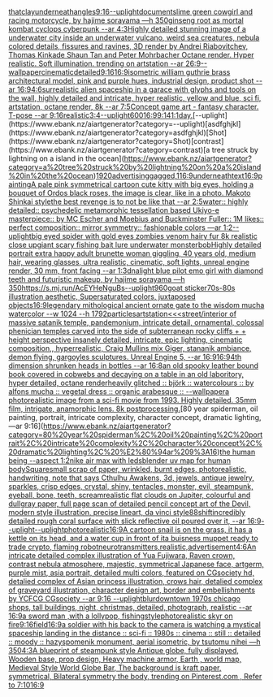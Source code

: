 [that](https://www.ebank.nz/aiartgenerator?category=that)[clay](https://www.ebank.nz/aiartgenerator?category=clay)[underneath](https://www.ebank.nz/aiartgenerator?category=underneath)[angles](https://www.ebank.nz/aiartgenerator?category=angles)[9:16](https://www.ebank.nz/aiartgenerator?category=9%3A16)[--uplight](https://www.ebank.nz/aiartgenerator?category=--uplight)[documents](https://www.ebank.nz/aiartgenerator?category=documents)[lime green cowgirl and racing motorcycle, by hajime sorayama —h 350](https://www.ebank.nz/aiartgenerator?category=lime%20green%20cowgirl%20and%20racing%20motorcycle%2C%20by%20hajime%20sorayama%20%E2%80%94h%20350)[ginseng root as mortal kombat cyclops cyberpunk --ar 4:3](https://www.ebank.nz/aiartgenerator?category=ginseng%20root%20as%20mortal%20kombat%20cyclops%20cyberpunk%20--ar%204%3A3)[Highly detailed stunning image of a underwater city inside an underwater vulcano, weird sea creatures, nebula colored details, fissures and ravines, 3D render by Andrei Riabovitchev, Thomas Kinkade Shaun Tan and Peter Mohrbacher Octane render. Hyper realistic. Soft illumination.  trending on artstation --ar 26:9](https://www.ebank.nz/aiartgenerator?category=Highly%20detailed%20stunning%20image%20of%20a%20underwater%20city%20inside%20an%20underwater%20vulcano%2C%20weird%20sea%20creatures%2C%20nebula%20colored%20details%2C%20fissures%20and%20ravines%2C%203D%20render%20by%20Andrei%20Riabovitchev%2C%20Thomas%20Kinkade%20Shaun%20Tan%20and%20Peter%20Mohrbacher%20Octane%20render.%20Hyper%20realistic.%20Soft%20illumination.%20%20trending%20on%20artstation%20--ar%2026%3A9)[--wallpaper](https://www.ebank.nz/aiartgenerator?category=--wallpaper)[cinematic](https://www.ebank.nz/aiartgenerator?category=cinematic)[detailed](https://www.ebank.nz/aiartgenerator?category=detailed)[9:16](https://www.ebank.nz/aiartgenerator?category=9%3A16)[16:9](https://www.ebank.nz/aiartgenerator?category=16%3A9)[isometric william guthrie brass architectural model, pink and purple hues, industrial design, product shot --ar 16:9](https://www.ebank.nz/aiartgenerator?category=isometric%20william%20guthrie%20brass%20architectural%20model%2C%20pink%20and%20purple%20hues%2C%20industrial%20design%2C%20product%20shot%20--ar%2016%3A9)[4:6](https://www.ebank.nz/aiartgenerator?category=4%3A6)[surrealistic alien spaceship in a garace with glyphs and tools on the wall, highly detailed and intricate, hyper realistic, yellow and blue, sci fi, artstation, octane render, 8k --ar 7:5](https://www.ebank.nz/aiartgenerator?category=surrealistic%20alien%20spaceship%20in%20a%20garace%20with%20glyphs%20and%20tools%20on%20the%20wall%2C%20highly%20detailed%20and%20intricate%2C%20hyper%20realistic%2C%20yellow%20and%20blue%2C%20sci%20fi%2C%20artstation%2C%20octane%20render%2C%208k%20--ar%207%3A5)[Concept game art - fantasy character. T-pose --ar 9:16](https://www.ebank.nz/aiartgenerator?category=Concept%20game%20art%20-%20fantasy%20character.%20T-pose%20--ar%209%3A16)[realistic](https://www.ebank.nz/aiartgenerator?category=realistic)[3:4](https://www.ebank.nz/aiartgenerator?category=3%3A4)[--uplight](https://www.ebank.nz/aiartgenerator?category=--uplight)[600](https://www.ebank.nz/aiartgenerator?category=600)[16:9](https://www.ebank.nz/aiartgenerator?category=16%3A9)[9:14](https://www.ebank.nz/aiartgenerator?category=9%3A14)[1:1](https://www.ebank.nz/aiartgenerator?category=1%3A1)[day.](https://www.ebank.nz/aiartgenerator?category=day.)[--uplight](https://www.ebank.nz/aiartgenerator?category=--uplight)[asdfghjkl](https://www.ebank.nz/aiartgenerator?category=asdfghjkl)[Shot](https://www.ebank.nz/aiartgenerator?category=Shot)[contrast](https://www.ebank.nz/aiartgenerator?category=contrast)[a tree struck by lightning on a island in the ocean](https://www.ebank.nz/aiartgenerator?category=a%20tree%20struck%20by%20lightning%20on%20a%20island%20in%20the%20ocean)[1920](https://www.ebank.nz/aiartgenerator?category=1920)[advertising](https://www.ebank.nz/aiartgenerator?category=advertising)[gagged,](https://www.ebank.nz/aiartgenerator?category=gagged%2C)[1](https://www.ebank.nz/aiartgenerator?category=1)[16:9](https://www.ebank.nz/aiartgenerator?category=16%3A9)[underneath](https://www.ebank.nz/aiartgenerator?category=underneath)[text](https://www.ebank.nz/aiartgenerator?category=text)[16:9](https://www.ebank.nz/aiartgenerator?category=16%3A9)[painting](https://www.ebank.nz/aiartgenerator?category=painting)[A pale pink symmetrical cartoon cute kitty with big eyes, holding a bouquet of Ordos black roses, the image is clear, like in a photo. Makoto Shinkai style](https://www.ebank.nz/aiartgenerator?category=A%20pale%20pink%20symmetrical%20cartoon%20cute%20kitty%20with%20big%20eyes%2C%20holding%20a%20bouquet%20of%20Ordos%20black%20roses%2C%20the%20image%20is%20clear%2C%20like%20in%20a%20photo.%20Makoto%20Shinkai%20style)[the best revenge is to not be like that --ar 2:5](https://www.ebank.nz/aiartgenerator?category=the%20best%20revenge%20is%20to%20not%20be%20like%20that%20--ar%202%3A5)[water:: highly detailed:: psychedelic metamorphic tessellation based Ukiyo-e masterpiece:: by MC Escher and Moebius and Buckminster Fuller:: 1M likes:: perfect composition:: mirror symmetry:: fashionable colors  —ar 1:2](https://www.ebank.nz/aiartgenerator?category=water%3A%3A%20highly%20detailed%3A%3A%20psychedelic%20metamorphic%20tessellation%20based%20Ukiyo-e%20masterpiece%3A%3A%20by%20MC%20Escher%20and%20Moebius%20and%20Buckminster%20Fuller%3A%3A%201M%20likes%3A%3A%20perfect%20composition%3A%3A%20mirror%20symmetry%3A%3A%20fashionable%20colors%20%20%E2%80%94ar%201%3A2)[--uplight](https://www.ebank.nz/aiartgenerator?category=--uplight)[big eyed spider with gold eyes zombies venom hairy fur 8k realistic close up](https://www.ebank.nz/aiartgenerator?category=big%20eyed%20spider%20with%20gold%20eyes%20zombies%20venom%20hairy%20fur%208k%20realistic%20close%20up)[giant scary fishing bait lure underwater monster](https://www.ebank.nz/aiartgenerator?category=giant%20scary%20fishing%20bait%20lure%20underwater%20monster)[bob](https://www.ebank.nz/aiartgenerator?category=bob)[Highly detailed portrait extra happy adult brunette woman giggling, 40 years old, medium hair, wearing glasses, ultra realistic, cinematic, soft lights, unreal engine render, 30 mm, front facing --ar 1:3](https://www.ebank.nz/aiartgenerator?category=Highly%20detailed%20portrait%20extra%20happy%20adult%20brunette%20woman%20giggling%2C%2040%20years%20old%2C%20medium%20hair%2C%20wearing%20glasses%2C%20ultra%20realistic%2C%20cinematic%2C%20soft%20lights%2C%20unreal%20engine%20render%2C%2030%20mm%2C%20front%20facing%20--ar%201%3A3)[dna](https://www.ebank.nz/aiartgenerator?category=dna)[light blue pilot emo girl with diamond teeth and futuristic makeup, by hajime sorayama —h 350](https://www.ebank.nz/aiartgenerator?category=light%20blue%20pilot%20emo%20girl%20with%20diamond%20teeth%20and%20futuristic%20makeup%2C%20by%20hajime%20sorayama%20%E2%80%94h%20350)[<https://s.mj.run/AcEYHeNguBs>](https://www.ebank.nz/aiartgenerator?category=%3Chttps%3A//s.mj.run/AcEYHeNguBs%3E)[--uplight](https://www.ebank.nz/aiartgenerator?category=--uplight)[960](https://www.ebank.nz/aiartgenerator?category=960)[goat sticker](https://www.ebank.nz/aiartgenerator?category=goat%20sticker)[70s-80s illustration aesthetic, Supersaturated colors, juxtaposed objects](https://www.ebank.nz/aiartgenerator?category=70s-80s%20illustration%20aesthetic%2C%20Supersaturated%20colors%2C%20juxtaposed%20objects)[16:9](https://www.ebank.nz/aiartgenerator?category=16%3A9)[legendary mithological ancient ornate gate to the wisdom mucha watercolor --w 1024 --h 1792](https://www.ebank.nz/aiartgenerator?category=legendary%20mithological%20ancient%20ornate%20gate%20to%20the%20wisdom%20mucha%20watercolor%20--w%201024%20--h%201792)[particles](https://www.ebank.nz/aiartgenerator?category=particles)[artstation](https://www.ebank.nz/aiartgenerator?category=artstation)[<<<street](https://www.ebank.nz/aiartgenerator?category=%3C%3C%3Cstreet)[/interior of massive satanik temple, pandemonium, intricate detail, ornamental, colossal phenician temples carved into the side of subterranean rocky cliffs + + height perspective insanely detailed, intricate, epic lighting, cinematic composition,, hyperrealistic, Craig Mullins mix Giger, stananik ambiance, demon flying, gargoyles sculptures.  Unreal Engine 5, --ar 16:9](https://www.ebank.nz/aiartgenerator?category=/interior%20of%20massive%20satanik%20temple%2C%20pandemonium%2C%20intricate%20detail%2C%20ornamental%2C%20colossal%20phenician%20temples%20carved%20into%20the%20side%20of%20subterranean%20rocky%20cliffs%20%2B%20%2B%20height%20perspective%20insanely%20detailed%2C%20intricate%2C%20epic%20lighting%2C%20cinematic%20composition%2C%2C%20hyperrealistic%2C%20Craig%20Mullins%20mix%20Giger%2C%20stananik%20ambiance%2C%20demon%20flying%2C%20gargoyles%20sculptures.%20%20Unreal%20Engine%205%2C%20--ar%2016%3A9)[16:9](https://www.ebank.nz/aiartgenerator?category=16%3A9)[4th dimension shrunken heads in bottles --ar 16:8](https://www.ebank.nz/aiartgenerator?category=4th%20dimension%20shrunken%20heads%20in%20bottles%20--ar%2016%3A8)[an old spooky leather bound book covered in cobwebs and decaying on a table in an old laboritory, hyper detailed, octane render](https://www.ebank.nz/aiartgenerator?category=an%20old%20spooky%20leather%20bound%20book%20covered%20in%20cobwebs%20and%20decaying%20on%20a%20table%20in%20an%20old%20laboritory%2C%20hyper%20detailed%2C%20octane%20render)[heavily glitched :: björk :: watercolours :: by alfons mucha :: vegetal dress :: organic arabesque :: --wallpaper](https://www.ebank.nz/aiartgenerator?category=heavily%20glitched%20%3A%3A%20bj%C3%B6rk%20%3A%3A%20watercolours%20%3A%3A%20by%20alfons%20mucha%20%3A%3A%20vegetal%20dress%20%3A%3A%20organic%20arabesque%20%3A%3A%20--wallpaper)[a photorealistic image from a sci-fi movie from 1993. Highly detailed. 35mm film, intrigate, anamorphic lens. 8k postprocessing.](https://www.ebank.nz/aiartgenerator?category=a%20photorealistic%20image%20from%20a%20sci-fi%20movie%20from%201993.%20Highly%20detailed.%2035mm%20film%2C%20intrigate%2C%20anamorphic%20lens.%208k%20postprocessing.)[80 year spiderman, oil painting, portrait, intricate complexity, character concept, dramatic lighting, —ar 9:16](https://www.ebank.nz/aiartgenerator?category=80%20year%20spiderman%2C%20oil%20painting%2C%20portrait%2C%20intricate%20complexity%2C%20character%20concept%2C%20dramatic%20lighting%2C%20%E2%80%94ar%209%3A16)[the human being --aspect 1:2](https://www.ebank.nz/aiartgenerator?category=the%20human%20being%20--aspect%201%3A2)[nike air max with leds](https://www.ebank.nz/aiartgenerator?category=nike%20air%20max%20with%20leds)[blender uv map for human body](https://www.ebank.nz/aiartgenerator?category=blender%20uv%20map%20for%20human%20body)[Square](https://www.ebank.nz/aiartgenerator?category=Square)[small scrap of paper, wrinkled, burnt edges, photorealistic, handwriting, note that says Cthulhu Awakens, 3d, jewels, antique jewelry, sparkles, crisp edges, crystal, shiny, tentacles, monster, evil, steampunk, eyeball, bone, teeth, scream](https://www.ebank.nz/aiartgenerator?category=small%20scrap%20of%20paper%2C%20wrinkled%2C%20burnt%20edges%2C%20photorealistic%2C%20handwriting%2C%20note%20that%20says%20Cthulhu%20Awakens%2C%203d%2C%20jewels%2C%20antique%20jewelry%2C%20sparkles%2C%20crisp%20edges%2C%20crystal%2C%20shiny%2C%20tentacles%2C%20monster%2C%20evil%2C%20steampunk%2C%20eyeball%2C%20bone%2C%20teeth%2C%20scream)[realistic flat clouds on Jupiter, colourful and dull](https://www.ebank.nz/aiartgenerator?category=realistic%20flat%20clouds%20on%20Jupiter%2C%20colourful%20and%20dull)[gray paper, full page scan of detailed pencil concept art of the Devil, modern style illustration, precise lineart, da vinci style](https://www.ebank.nz/aiartgenerator?category=gray%20paper%2C%20full%20page%20scan%20of%20detailed%20pencil%20concept%20art%20of%20the%20Devil%2C%20modern%20style%20illustration%2C%20precise%20lineart%2C%20da%20vinci%20style)[88](https://www.ebank.nz/aiartgenerator?category=88)[shift](https://www.ebank.nz/aiartgenerator?category=shift)[incredibly detailed rough coral surface with slick reflective oil poured over it, --ar 16:9](https://www.ebank.nz/aiartgenerator?category=incredibly%20detailed%20rough%20coral%20surface%20with%20slick%20reflective%20oil%20poured%20over%20it%2C%20--ar%2016%3A9)[--uplight](https://www.ebank.nz/aiartgenerator?category=--uplight)[--uplight](https://www.ebank.nz/aiartgenerator?category=--uplight)[photorealistic](https://www.ebank.nz/aiartgenerator?category=photorealistic)[16:9](https://www.ebank.nz/aiartgenerator?category=16%3A9)[A cartoon snail is on the grass, it has a kettle on its head, and a water cup in front of it](https://www.ebank.nz/aiartgenerator?category=A%20cartoon%20snail%20is%20on%20the%20grass%2C%20it%20has%20a%20kettle%20on%20its%20head%2C%20and%20a%20water%20cup%20in%20front%20of%20it)[a buisness muppet ready to trade crypto, flaming robot](https://www.ebank.nz/aiartgenerator?category=a%20buisness%20muppet%20ready%20to%20trade%20crypto%2C%20flaming%20robot)[neurotransmitters,realistic,advertisement](https://www.ebank.nz/aiartgenerator?category=neurotransmitters%2Crealistic%2Cadvertisement)[4:6](https://www.ebank.nz/aiartgenerator?category=4%3A6)[An intricate detailed complex illustration of Yua Fujiwara, Raven crown, contrast nebula atmosphere, majestic, symmetrical Japanese face, artgerm, purple mist, asia portrait, detailed multi colors, featured on CGsociety hd, detalied complex of Asian princess illustration, crows hair, detalied complex of graveyard illustration, character design art, border and embellishments by YCFCG CGsociety --ar 9:16 --uplight](https://www.ebank.nz/aiartgenerator?category=An%20intricate%20detailed%20complex%20illustration%20of%20Yua%20Fujiwara%2C%20Raven%20crown%2C%20contrast%20nebula%20atmosphere%2C%20majestic%2C%20symmetrical%20Japanese%20face%2C%20artgerm%2C%20purple%20mist%2C%20asia%20portrait%2C%20detailed%20multi%20colors%2C%20featured%20on%20CGsociety%20hd%2C%20detalied%20complex%20of%20Asian%20princess%20illustration%2C%20crows%20hair%2C%20detalied%20complex%20of%20graveyard%20illustration%2C%20character%20design%20art%2C%20border%20and%20embellishments%20by%20YCFCG%20CGsociety%20--ar%209%3A16%20--uplight)[blur](https://www.ebank.nz/aiartgenerator?category=blur)[downtown 1970s chicago shops, tall buildings, night, christmas, detailed, photograph, realistic --ar 16:9](https://www.ebank.nz/aiartgenerator?category=downtown%201970s%20chicago%20shops%2C%20tall%20buildings%2C%20night%2C%20christmas%2C%20detailed%2C%20photograph%2C%20realistic%20--ar%2016%3A9)[a sword man ,with a lollypop, fishing](https://www.ebank.nz/aiartgenerator?category=a%20sword%20man%20%2Cwith%20a%20lollypop%2C%20fishing)[style](https://www.ebank.nz/aiartgenerator?category=style)[photorealistic skyr on fire](https://www.ebank.nz/aiartgenerator?category=photorealistic%20skyr%20on%20fire)[9:16](https://www.ebank.nz/aiartgenerator?category=9%3A16)[field](https://www.ebank.nz/aiartgenerator?category=field)[16:9](https://www.ebank.nz/aiartgenerator?category=16%3A9)[a soldier with his back to the camera is watching a mystical spaceship landing in the distance :: sci-fi :: 1980s :: cinema :: still :: detailed :: moody :: hazy](https://www.ebank.nz/aiartgenerator?category=a%20soldier%20with%20his%20back%20to%20the%20camera%20is%20watching%20a%20mystical%20spaceship%20landing%20in%20the%20distance%20%3A%3A%20sci-fi%20%3A%3A%201980s%20%3A%3A%20cinema%20%3A%3A%20still%20%3A%3A%20detailed%20%3A%3A%20moody%20%3A%3A%20hazy)[spomenik monument, aerial isometric, by tsutomu nihei —h 350](https://www.ebank.nz/aiartgenerator?category=spomenik%20monument%2C%20aerial%20isometric%2C%20by%20tsutomu%20nihei%20%E2%80%94h%20350)[4:3](https://www.ebank.nz/aiartgenerator?category=4%3A3)[A blueprint of steampunk style Antique globe,  fully displayed, Wooden base, prop design, Heavy machine armor,  Earth , world map, Medieval Style World Globe Bar, The background is kraft paper, symmetrical,  Bilateral symmetry the body,  trending on Pinterest.com  ,  Refer to 7:10](https://www.ebank.nz/aiartgenerator?category=A%20blueprint%20of%20steampunk%20style%20Antique%20globe%2C%20%20fully%20displayed%2C%20Wooden%20base%2C%20prop%20design%2C%20Heavy%20machine%20armor%2C%20%20Earth%20%2C%20world%20map%2C%20Medieval%20Style%20World%20Globe%20Bar%2C%20The%20background%20is%20kraft%20paper%2C%20symmetrical%2C%20%20Bilateral%20symmetry%20the%20body%2C%20%20trending%20on%20Pinterest.com%20%20%2C%20%20Refer%20to%207%3A10)[16:9](https://www.ebank.nz/aiartgenerator?category=16%3A9)